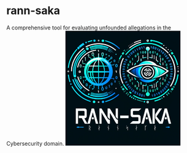 # rann-saka
A comprehensive tool for evaluating unfounded allegations in the Cybersecurity domain.
<img src="./assets/rannsaka_logo.png" alt="Image Description" width="300">
